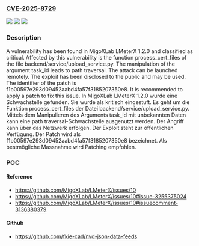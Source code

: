 ### [CVE-2025-8729](https://cve.mitre.org/cgi-bin/cvename.cgi?name=CVE-2025-8729)
![](https://img.shields.io/static/v1?label=Product&message=LMeterX&color=blue)
![](https://img.shields.io/static/v1?label=Version&message=1.2.0%20&color=brightgreen)
![](https://img.shields.io/static/v1?label=Vulnerability&message=Path%20Traversal&color=brightgreen)

### Description

A vulnerability has been found in MigoXLab LMeterX 1.2.0 and classified as critical. Affected by this vulnerability is the function process_cert_files of the file backend/service/upload_service.py. The manipulation of the argument task_id leads to path traversal. The attack can be launched remotely. The exploit has been disclosed to the public and may be used. The identifier of the patch is f1b00597e293d09452aabd4fa57f3185207350e8. It is recommended to apply a patch to fix this issue.
In MigoXLab LMeterX 1.2.0 wurde eine Schwachstelle gefunden. Sie wurde als kritisch eingestuft. Es geht um die Funktion process_cert_files der Datei backend/service/upload_service.py. Mittels dem Manipulieren des Arguments task_id mit unbekannten Daten kann eine path traversal-Schwachstelle ausgenutzt werden. Der Angriff kann über das Netzwerk erfolgen. Der Exploit steht zur öffentlichen Verfügung. Der Patch wird als f1b00597e293d09452aabd4fa57f3185207350e8 bezeichnet. Als bestmögliche Massnahme wird Patching empfohlen.

### POC

#### Reference
- https://github.com/MigoXLab/LMeterX/issues/10
- https://github.com/MigoXLab/LMeterX/issues/10#issue-3255375024
- https://github.com/MigoXLab/LMeterX/issues/10#issuecomment-3136380379

#### Github
- https://github.com/fkie-cad/nvd-json-data-feeds

